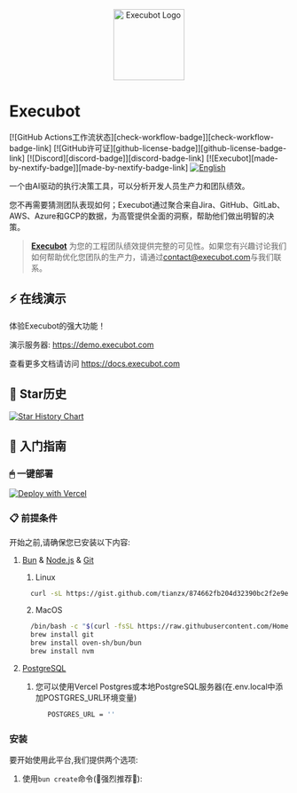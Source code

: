 <div align="center" width="100%">
    <img src="./execubot.svg" width="128" alt="Execubot Logo" />
</div>

# Execubot </br>

[![GitHub Actions工作流状态][check-workflow-badge]][check-workflow-badge-link] [![GitHub许可证][github-license-badge]][github-license-badge-link]  [![Discord][discord-badge]][discord-badge-link] [![Execubot][made-by-nextify-badge]][made-by-nextify-badge-link]
[![English](https://img.shields.io/badge/-English-grey.svg)](README.md)

一个由AI驱动的执行决策工具，可以分析开发人员生产力和团队绩效。

您不再需要猜测团队表现如何；Execubot通过聚合来自Jira、GitHub、GitLab、AWS、Azure和GCP的数据，为高管提供全面的洞察，帮助他们做出明智的决策。

> **[Execubot](https://execubot.com)** 为您的工程团队绩效提供完整的可见性。如果您有兴趣讨论我们如何帮助优化您团队的生产力，请通过[contact@execubot.com](mailto:contact@execubot.com)与我们联系。

## ⚡ 在线演示

体验Execubot的强大功能！

演示服务器: <https://demo.execubot.com>

查看更多文档请访问 <https://docs.execubot.com>

## 🌟 Star历史

[![Star History Chart](https://api.star-history.com/svg?repos=execubot/execubot&type=Timeline)](https://star-history.com/#execubot/execubot&Timeline)

## 🚀 入门指南

### 🖱 一键部署

[![Deploy with Vercel](https://vercel.com/button)](https://vercel.com/new/clone?repository-url=https%3A%2F%2Fgithub.com%2Fexecubot%2Fexecubot&env=NEXT_PUBLIC_APP_URL,NEXTAUTH_URL,NEXTAUTH_SECRET,STRIPE_API_KEY,STRIPE_WEBHOOK_SECRET,POSTGRES_URL,GITHUB_CLIENT_ID,GITHUB_CLIENT_SECRET,RESEND_API_KEY,RESEND_FROM&install-command=bun%20install&build-command=bun%20run%20build&root-directory=apps%2Fnextjs)

### 📋 前提条件

开始之前,请确保您已安装以下内容:

1. [Bun](https://bun.sh/) & [Node.js](https://nodejs.org/) & [Git](https://git-scm.com/)

    1. Linux

    ```bash
      curl -sL https://gist.github.com/tianzx/874662fb204d32390bc2f2e9e4d2df0a/raw -o ~/downloaded_script.sh && chmod +x ~/downloaded_script.sh && source ~/downloaded_script.sh 
    ```

    2. MacOS

    ```bash
      /bin/bash -c "$(curl -fsSL https://raw.githubusercontent.com/Homebrew/install/HEAD/install.sh)"  
      brew install git
      brew install oven-sh/bun/bun
      brew install nvm
    ```

2. [PostgreSQL](https://www.postgresql.org/)
    1. 您可以使用Vercel Postgres或本地PostgreSQL服务器(在.env.local中添加POSTGRES_URL环境变量)
       ```bash
          POSTGRES_URL = ''
       ```

### 安装

要开始使用此平台,我们提供两个选项:

1. 使用`bun create`命令(🌟强烈推荐🌟):